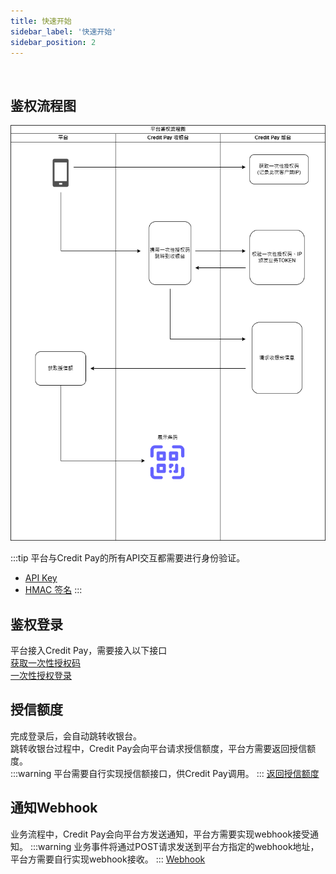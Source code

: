 ```yaml
---
title: 快速开始
sidebar_label: '快速开始'
sidebar_position: 2
---
```

<br/>

## 鉴权流程图
![鉴权流程图](../../assets/OAuth2.0-v1.0.0.drawio.png)


:::tip
平台与Credit Pay的所有API交互都需要进行身份验证。  
* [API Key](auth)
* [HMAC 签名](auth)
:::

## 鉴权登录
平台接入Credit Pay，需要接入以下接口  
[获取一次性授权码](./apis/platform-identify.md)  
[一次性授权登录](./apis/identify-redirect.md)

## 授信额度
完成登录后，会自动跳转收银台。  
跳转收银台过程中，Credit Pay会向平台请求授信额度，平台方需要返回授信额度。  
:::warning
平台需要自行实现授信额接口，供Credit Pay调用。
:::
[返回授信额度](./actions/get-credit-limit.md)

## 通知Webhook
业务流程中，Credit Pay会向平台方发送通知，平台方需要实现webhook接受通知。
:::warning
业务事件将通过POST请求发送到平台方指定的webhook地址，平台方需要自行实现webhook接收。
:::
[Webhook](./webhooks/events.md)

